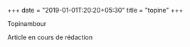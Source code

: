 +++
date = "2019-01-01T:20:20+05:30"
title = "topine"
+++

Topinambour
<!--more-->
Article en cours de rédaction

>
